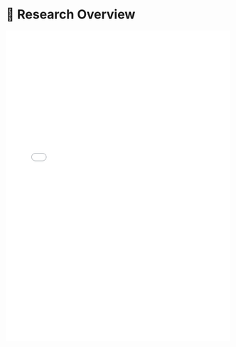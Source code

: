 # 🧠 Research Overview

<iframe id="researchFrame" src="research-overview.html" width="100%" height="700" frameborder="0" scrolling="no"></iframe>

